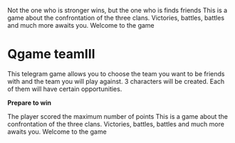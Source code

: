 Not the one who is stronger wins, but the one who is finds friends
This is a game about the confrontation of the three clans. Victories, battles, battles and much more awaits you. Welcome to the game

# Qgame teamIII

 This telegram game allows you to choose the team you want to be friends with and the team you will play against. 3 characters will be created. Each of them will have certain opportunities.

**Prepare to win**

The player scored the maximum number of points
This is a game about the confrontation of the three clans. Victories, battles, battles and much more awaits you. Welcome to the game
